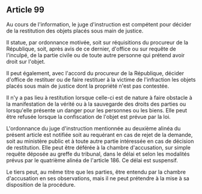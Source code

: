 Article 99
----
Au cours de l'information, le juge d'instruction est compétent pour décider de
la restitution des objets placés sous main de justice.

Il statue, par ordonnance motivée, soit sur réquisitions du procureur de la
République, soit, après avis de ce dernier, d'office ou sur requête de
l'inculpé, de la partie civile ou de toute autre personne qui prétend avoir
droit sur l'objet.

Il peut également, avec l'accord du procureur de la République, décider d'office
de restituer ou de faire restituer à la victime de l'infraction les objets
placés sous main de justice dont la propriété n'est pas contestée.

Il n'y a pas lieu à restitution lorsque celle-ci est de nature à faire obstacle
à la manifestation de la vérité ou à la sauvegarde des droits des parties ou
lorsqu'elle présente un danger pour les personnes ou les biens. Elle peut être
refusée lorsque la confiscation de l'objet est prévue par la loi.

L'ordonnance du juge d'instruction mentionnée au deuxième alinéa du présent
article est notifiée soit au requérant en cas de rejet de la demande, soit au
ministère public et à toute autre partie intéressée en cas de décision de
restitution. Elle peut être déférée à la chambre d'accusation, sur simple
requête déposée au greffe du tribunal, dans le délai et selon les modalités
prévus par le quatrième alinéa de l'article 186. Ce délai est suspensif.

Le tiers peut, au même titre que les parties, être entendu par la chambre
d'accusation en ses observations, mais il ne peut prétendre à la mise à sa
disposition de la procédure.
